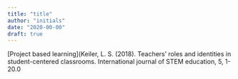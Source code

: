 ```yaml
---
title: "title"
author: "initials"
date: "2020-00-00"
draft: true
---
```


[Project based learning](Keiler, L. S. (2018). Teachers’ roles and identities in student-centered classrooms. International journal of STEM education, 5, 1-20.0
